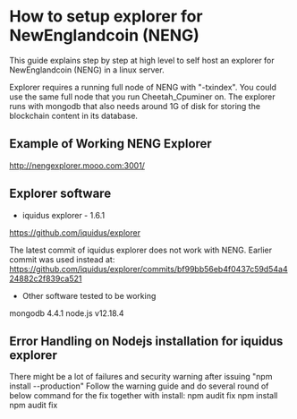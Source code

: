 # How to setup explorer for NewEnglandcoin (NENG) 

This guide explains step by step at high level to self host an explorer for NewEnglandcoin (NENG) in a linux server.

Explorer requires a running full node of NENG with "-txindex".  You could use the same full node that you run Cheetah_Cpuminer on.
The explorer runs with mongodb that also needs around 1G of disk for storing the blockchain content in its database. 

## Example of Working NENG Explorer

http://nengexplorer.mooo.com:3001/

## Explorer software

* iquidus explorer - 1.6.1

https://github.com/iquidus/explorer 

The latest commit of iquidus explorer does not work with NENG. Earlier commit was used instead at:
https://github.com/iquidus/explorer/commits/bf99bb56eb4f0437c59d54a424882c2f839ca521


* Other software tested to be working


mongodb 4.4.1
node.js v12.18.4

## Error Handling on Nodejs installation for iquidus explorer

There might be a lot of failures and security warning after issuing "npm install --production"
Follow the warning guide and do several round of below command for the fix together with install:
npm audit fix
npm install
npm audit fix

